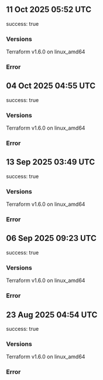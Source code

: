 ## 11 Oct 2025 05:52 UTC

success: true

### Versions

Terraform v1.6.0
on linux_amd64

### Error

## 04 Oct 2025 04:55 UTC

success: true

### Versions

Terraform v1.6.0
on linux_amd64

### Error

## 13 Sep 2025 03:49 UTC

success: true

### Versions

Terraform v1.6.0
on linux_amd64

### Error

## 06 Sep 2025 09:23 UTC

success: true

### Versions

Terraform v1.6.0
on linux_amd64

### Error

## 23 Aug 2025 04:54 UTC

success: true

### Versions

Terraform v1.6.0
on linux_amd64

### Error

